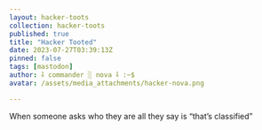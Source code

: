 ```yaml
---
layout: hacker-toots
collection: hacker-toots
published: true
title: "Hacker Tooted"
date: 2023-07-27T03:39:13Z
pinned: false
tags: [mastodon]
author: ⸸ commander ░ nova ⸸ :~$
avatar: /assets/media_attachments/hacker-nova.png

---
```


<p>When someone asks who they are all they say is “that’s classified”</p>


